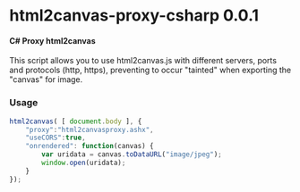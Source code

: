 html2canvas-proxy-csharp 0.0.1
=====================

#### C# Proxy html2canvas ####

This script allows you to use html2canvas.js with different servers, ports and protocols (http, https), preventing to occur "tainted" when exporting the "canvas" for image.

### Usage ###

```javascript
html2canvas( [ document.body ], {
    "proxy":"html2canvasproxy.ashx",
	"useCORS":true,
	"onrendered": function(canvas) {
		var uridata = canvas.toDataURL("image/jpeg");
		window.open(uridata);
	}
});
```
